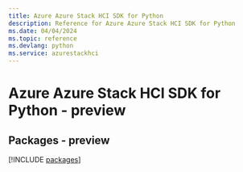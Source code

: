 ```yaml
---
title: Azure Azure Stack HCI SDK for Python
description: Reference for Azure Azure Stack HCI SDK for Python
ms.date: 04/04/2024
ms.topic: reference
ms.devlang: python
ms.service: azurestackhci
---
```

# Azure Azure Stack HCI SDK for Python - preview
## Packages - preview
[!INCLUDE [packages](azure-stack-hci-index.md)]